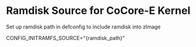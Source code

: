 Ramdisk Source for CoCore-E Kernel
===========================

Set up ramdisk path in defconfig to include ramdisk into zImage

CONFIG_INITRAMFS_SOURCE="{ramdisk_path}"
